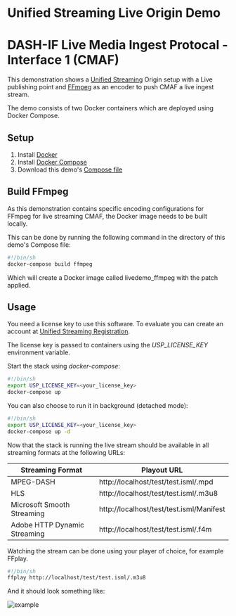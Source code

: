 # Unified Streaming Live Origin Demo 
# DASH-IF Live Media Ingest Protocal - Interface 1 (CMAF)

This demonstration shows a [Unified Streaming](http://www.unified-streaming.com/products/unified-origin) Origin setup with a Live publishing point and [FFmpeg](https://ffmpeg.org/) as an encoder to push CMAF a live ingest stream.

The demo consists of two Docker containers which are deployed using Docker Compose.

## Setup

1. Install [Docker](http://docker.io)
2. Install [Docker Compose](http://docs.docker.com/compose/install/)
3. Download this demo's [Compose file](https://github.com/unifiedstreaming/live-demo/blob/master/docker-compose.yaml)


## Build FFmpeg

As this demonstration contains specific encoding configurations for FFmpeg for live streaming CMAF, the Docker image needs to be built locally.

This can be done by running the following command in the directory of this demo's Compose file:

```bash
#!/bin/sh
docker-compose build ffmpeg
```

Which will create a Docker image called livedemo_ffmpeg with the patch applied.


## Usage

You need a license key to use this software. To evaluate you can create an account at [Unified Streaming Registration](https://www.unified-streaming.com/licenses/access).

The license key is passed to containers using the *USP_LICENSE_KEY* environment variable.

Start the stack using *docker-compose*:

```bash
#!/bin/sh
export USP_LICENSE_KEY=<your_license_key>
docker-compose up
```

You can also choose to run it in background (detached mode):

```bash
#!/bin/sh
export USP_LICENSE_KEY=<your_license_key>
docker-compose up -d
```

Now that the stack is running the live stream should be available in all streaming formats at the following URLs:

| Streaming Format | Playout URL |
|------------------|-------------|
| MPEG-DASH | http://localhost/test/test.isml/.mpd |
| HLS | http://localhost/test/test.isml/.m3u8 |
| Microsoft Smooth Streaming | http://localhost/test/test.isml/Manifest |
| Adobe HTTP Dynamic Streaming | http://localhost/test/test.isml/.f4m |


Watching the stream can be done using your player of choice, for example FFplay.

```bash
#!/bin/sh
ffplay http://localhost/test/test.isml/.m3u8
```

And it should look something like:

![example](https://raw.githubusercontent.com/RufaelDev/live-demo/cmaf_ingest/ffmpeg/example_cmaf.png)


